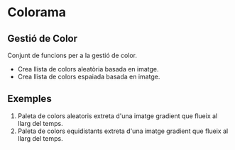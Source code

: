 # Colorama
<h2>Gestió de Color</h2>
<p>Conjunt de funcions per a la gestió de color.</p>
<ul>
	<li>Crea llista de colors aleatòria basada en imatge.</li>
	<li>Crea llista de colors espaiada basada en imatge.</li>
</ul>

<h2>Exemples</h2>
<ol>
	<li>Paleta de colors aleatoris extreta d'una imatge gradient que flueix al llarg del temps.</li>
	<li>Paleta de colors equidistants extreta d'una imatge gradient que flueix al llarg del temps.</li>
</ol>